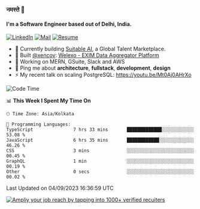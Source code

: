 ### नमस्ते 🙏

#### I'm a Software Engineer based out of Delhi, India.

[![LinkedIn](https://img.shields.io/badge/linkedin-%230077B5.svg)](https://linkedin.com/in/sambhav2612)
[![Mail](https://img.shields.io/badge/gmail-D14836)](mailto:sambhavjain2612@gmail.com)
[![Resume](https://img.shields.io/badge/resume-%23#FFFF00.svg)](https://mega.nz/file/IjA3yaoB#BFfQg1-aKva0piAd_wWs8Hf5dlnYRQ2ZkwtYwNMzBhA)

- 🏢 Currently building [Suitable AI](https://suitable.ai), a Global Talent Marketplace.
- 💅 Built [@xencov](https://github.com/xencov): [Welexo - EXIM Data Aggregator Platform](https://welexo.com)
- 🌱 Working on MERN, GSuite, Slack and AWS
- 💬 Ping me about **architecture**, **fullstack**, **development**, **design**
- ⚡️ My recent talk on scaling PostgreSQL: https://youtu.be/Mt0Aj0AHrXo

<!--START_SECTION:waka-->
![Code Time](http://img.shields.io/badge/Code%20Time-3%2C667%20hrs%2033%20mins-blue)

📊 **This Week I Spent My Time On** 

```text
🕑︎ Time Zone: Asia/Kolkata

💬 Programming Languages: 
TypeScript               7 hrs 33 mins       █████████████░░░░░░░░░░░░   53.08 % 
JavaScript               6 hrs 35 mins       ████████████░░░░░░░░░░░░░   46.26 % 
CSS                      3 mins              ░░░░░░░░░░░░░░░░░░░░░░░░░   00.45 % 
GraphQL                  1 min               ░░░░░░░░░░░░░░░░░░░░░░░░░   00.19 % 
Other                    0 secs              ░░░░░░░░░░░░░░░░░░░░░░░░░   00.02 % 
```


 Last Updated on 04/09/2023 16:36:59 UTC
<!--END_SECTION:waka-->

[![Ampliy your job reach by tapping into 1000+ verified recuiters](https://user-images.githubusercontent.com/19583619/212717528-45b497fd-e886-4452-90fe-93829667bd63.png)](https://suitable.ai)


